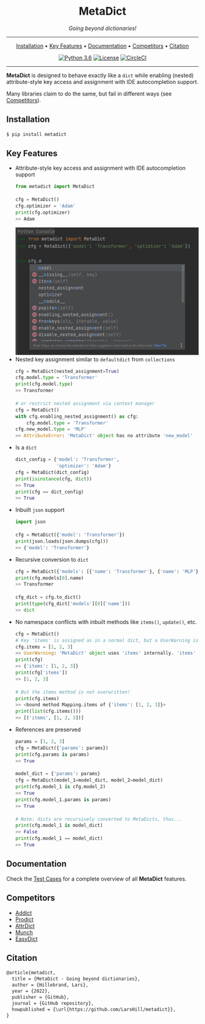 <div align="center">
<h1>MetaDict</h1>

_Going beyond dictionaries!_

<hr style="border:1px"> </hr>

<p align="center">
<a href="#installation">Installation</a> •
  <a href="#key-features">Key Features</a> •
<a href="#documentation">Documentation</a> •
  <a href="#competitors">Competitors</a> •
  <a href="#citation">Citation</a>
</p>

[![Python 3.6](https://img.shields.io/badge/python-3.6+-blue.svg)](https://www.python.org/downloads/release/python-360/)
[![License](https://img.shields.io/badge/License-Apache%202.0-blue.svg)](https://opensource.org/licenses/Apache-2.0)
[![CircleCI](https://circleci.com/gh/fluidml/fluidml/tree/main.svg?style=shield)](https://circleci.com/gh/LarsHill/metadict/tree/main)

</div>

<hr style="border:1px"> </hr>

**MetaDict** is designed to behave exactly like a `dict` while enabling (nested) attribute-style key access and assignment with IDE autocompletion support. 

Many libraries claim to do the same, but fail in different ways (see <a href="#competitors">Competitors</a>). 

## Installation

```bash
$ pip install metadict
```
## Key Features

- Attribute-style key access and assignment with IDE autocompletion support
   ```python
   from metadict import MetaDict
   
   cfg = MetaDict()
   cfg.optimizer = 'Adam'
   print(cfg.optimizer)
   >> Adam
   ```
   ![autocompletion demo](/autocompletion.png?raw=true "Autocompletion demo")
- Nested key assignment similar to `defaultdict` from `collections`
   ```python
   cfg = MetaDict(nested_assignment=True)
   cfg.model.type = 'Transformer' 
   print(cfg.model.type)
   >> Transformer
   
   # or restrict nested assignment via context manager
   cfg = MetaDict()
   with cfg.enabling_nested_assignment() as cfg:
       cfg.model.type = 'Transformer'
   cfg.new_model.type = 'MLP'
   >> AttributeError: 'MetaDict' object has no attribute 'new_model'
   ```
- Is a `dict`
   ```python
   dict_config = {'model': 'Transformer',
                  'optimizer': 'Adam'}    
   cfg = MetaDict(dict_config)
   print(isinstance(cfg, dict))
   >> True
   print(cfg == dict_config)
   >> True
   ```
- Inbuilt `json` support
   ```python
   import json
       
   cfg = MetaDict({'model': 'Transformer'})
   print(json.loads(json.dumps(cfg)))
   >> {'model': 'Transformer'}
   ```
- Recursive conversion to `dict`
   ```python  
   cfg = MetaDict({'models': [{'name': 'Transformer'}, {'name': 'MLP'}]})
   print(cfg.models[0].name)
   >> Transformer
   
   cfg_dict = cfg.to_dict()
   print(type(cfg_dict['models'][0]['name']))
   >> dict
   ```
- No namespace conflicts with inbuilt methods like `items()`, `update()`, etc.
   ```python  
   cfg = MetaDict()
   # Key 'items' is assigned as in a normal dict, but a UserWarning is raised
   cfg.items = [1, 2, 3]
   >> UserWarning: 'MetaDict' object uses 'items' internally. 'items' can only be accessed via `obj['items']`.
   print(cfg)
   >> {'items': [1, 2, 3]}
   print(cfg['items'])
   >> [1, 2, 3]
   
   # But the items method is not overwritten!
   print(cfg.items)
   >> <bound method Mapping.items of {'items': [1, 2, 3]}>
   print(list(cfg.items()))
   >> [('items', [1, 2, 3])]
   ```
- References are preserved
   ```python
   params = [1, 2, 3]    
   cfg = MetaDict({'params': params})
   print(cfg.params is params)
   >> True
   
   model_dict = {'params': params}
   cfg = MetaDict(model_1=model_dict, model_2=model_dict)
   print(cfg.model_1 is cfg.model_2)
   >> True
   print(cfg.model_1.params is params)
   >> True
   
   # Note: dicts are recursively converted to MetaDicts, thus...
   print(cfg.model_1 is model_dict)
   >> False
   print(cfg.model_1 == model_dict)
   >> True
   ```

## Documentation

Check the [Test Cases](https://github.com/LarsHill/metadict/blob/main/tests/test_metadict.py) for a complete overview of all **MetaDict** features.


## Competitors
- [Addict](https://github.com/mewwts/addict)
- [Prodict](https://github.com/ramazanpolat/prodict)
- [AttrDict](https://github.com/bcj/AttrDict)
- [Munch](https://github.com/Infinidat/munch)
- [EasyDict](https://github.com/makinacorpus/easydict)


## Citation

```
@article{metadict,
  title = {MetaDict - Going beyond dictionaries},
  author = {Hillebrand, Lars},
  year = {2022},
  publisher = {GitHub},
  journal = {GitHub repository},
  howpublished = {\url{https://github.com/LarsHill/metadict}},
}
```
